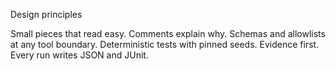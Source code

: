 
Design principles

Small pieces that read easy.
Comments explain why.
Schemas and allowlists at any tool boundary.
Deterministic tests with pinned seeds.
Evidence first. Every run writes JSON and JUnit.
